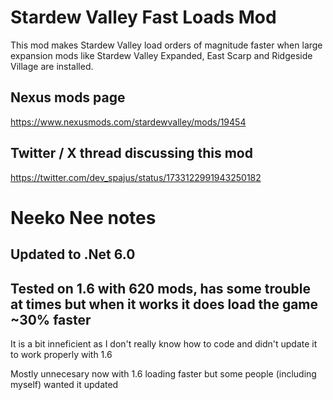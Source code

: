 # Stardew Valley Fast Loads Mod

This mod makes Stardew Valley load orders of magnitude faster when large expansion mods like Stardew Valley Expanded, East Scarp and Ridgeside Village are installed.

## Nexus mods page

https://www.nexusmods.com/stardewvalley/mods/19454

## Twitter / X thread discussing this mod

https://twitter.com/dev_spajus/status/1733122991943250182

# Neeko Nee notes

## Updated to .Net 6.0

## Tested on 1.6 with 620 mods, has some trouble at times but when it works it does load the game ~30% faster

It is a bit inneficient as I don't really know how to code and didn't update it to work properly with 1.6

Mostly unnecesary now with 1.6 loading faster but some people (including myself) wanted it updated